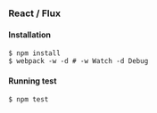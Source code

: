 ### React / Flux

#### Installation
```
$ npm install
$ webpack -w -d # -w Watch -d Debug
```

#### Running test
```
$ npm test
```
